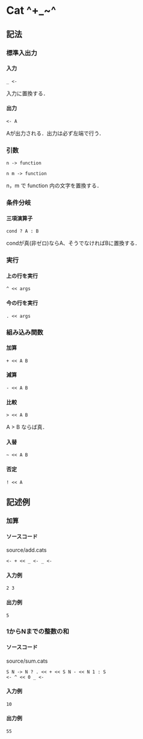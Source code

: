 # Cat ^+_~^
## 記法
### 標準入出力
#### 入力
```
_ <-
```
入力に置換する．
#### 出力
```
<- A
```
Aが出力される．出力は必ず左端で行う．
### 引数
```
n -> function
```
```
n m -> function
```
n，m で function 内の文字を置換する．
### 条件分岐
#### 三項演算子
```
cond ? A : B
```
condが真(非ゼロ)ならA、そうでなければBに置換する．
### 実行
#### 上の行を実行
```
^ << args
```
#### 今の行を実行
```
. << args
```
### 組み込み関数
#### 加算
```
+ << A B
```
#### 減算
```
- << A B
```
#### 比較
```
> << A B
```
A > B ならば真．
#### 入替
```
~ << A B
```
#### 否定
```
! << A
```
## 記述例
### 加算
#### ソースコード
source/add.cats
```
<- + << _ <- _ <-
```
#### 入力例
```
2 3
```
#### 出力例
```
5
```
### 1からNまでの整数の和
#### ソースコード
source/sum.cats
```
S N -> N ? . << + << S N - << N 1 : S
<- ^ << 0 _ <-
```
#### 入力例
```
10
```
#### 出力例
```
55
```
